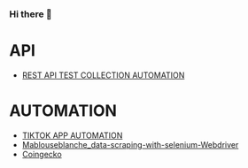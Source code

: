 ### Hi there 👋

# API
*  <a href='https://github.com/jahangiralam-qa/postmanapitestcollection'>REST API TEST COLLECTION AUTOMATION</a>

# AUTOMATION
* <a href='https://github.com/jahangiralam-qa/Tiktok_data-scraping-with-selenium-Webdriver'>TIKTOK APP AUTOMATION</a>
* <a href='https://github.com/asadulqa/Mablouseblanche_data-scraping-with-selenium-Webdriver'>Mablouseblanche_data-scraping-with-selenium-Webdriver</a>
* <a href='https://github.com/asadulqa/Coingecko'>Coingecko</a>

<!--
**jahangiralam-qa/jahangiralam-qa** is a ✨ _special_ ✨ repository because its `README.md` (this file) appears on your GitHub profile.

Here are some ideas to get you started:

- 🔭 I’m currently working on ...
- 🌱 I’m currently learning ...
- 👯 I’m looking to collaborate on ...
- 🤔 I’m looking for help with ...
- 💬 Ask me about ...
- 📫 How to reach me: ...
- 😄 Pronouns: ...
- ⚡ Fun fact: ...
-->
